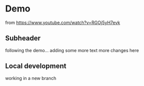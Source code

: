 # Demo

from https://www.youtube.com/watch?v=RGOj5yH7evk

## Subheader
following the demo...
adding some more text
more changes here

## Local development
working in a new branch
